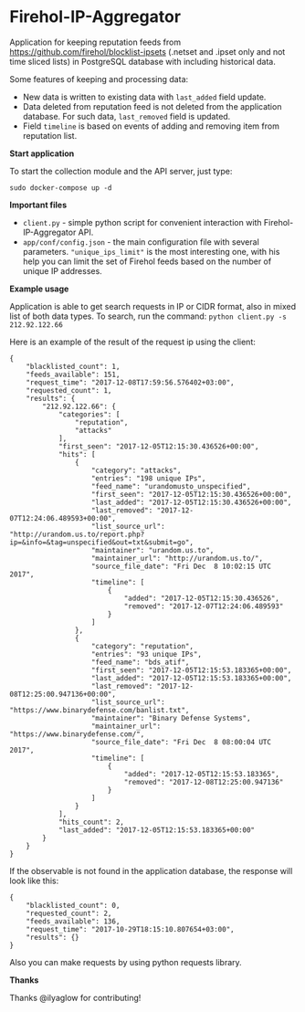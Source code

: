 # Firehol-IP-Aggregator
Аpplication for keeping reputation feeds from https://github.com/firehol/blocklist-ipsets (.netset and .ipset only and not time sliced lists) in PostgreSQL database with including historical data. 

Some features of keeping and processing data:
* New data is written to existing data with `last_added` field update.
* Data deleted from reputation feed is not deleted from the application database. For such data, `last_removed` field is updated.
* Field `timeline` is based on events of adding and removing item from reputation list.

**Start application**

To start the collection module and the API server, just type:
```
sudo docker-compose up -d
```

**Important files**

* `client.py` - simple python script for convenient interaction with Firehol-IP-Aggregator API.
* `app/conf/config.json` - the main configuration file with several parameters. `"unique_ips_limit"` is the most interesting one, with his help you can limit the set of Firehol feeds based on the number of unique IP addresses.

**Example usage**

Application is able to get search requests in IP or CIDR format, also in mixed list of both data types. To search, run the command:
`python client.py -s 212.92.122.66` 

Here is an example of the result of the request ip using the client:
```
{
    "blacklisted_count": 1,
    "feeds_available": 151, 
    "request_time": "2017-12-08T17:59:56.576402+03:00", 
    "requested_count": 1, 
    "results": {
        "212.92.122.66": {
            "categories": [
                "reputation", 
                "attacks"
            ], 
            "first_seen": "2017-12-05T12:15:30.436526+00:00", 
            "hits": [
                {
                    "category": "attacks", 
                    "entries": "198 unique IPs", 
                    "feed_name": "urandomusto_unspecified", 
                    "first_seen": "2017-12-05T12:15:30.436526+00:00", 
                    "last_added": "2017-12-05T12:15:30.436526+00:00", 
                    "last_removed": "2017-12-07T12:24:06.489593+00:00", 
                    "list_source_url": "http://urandom.us.to/report.php?ip=&info=&tag=unspecified&out=txt&submit=go", 
                    "maintainer": "urandom.us.to", 
                    "maintainer_url": "http://urandom.us.to/", 
                    "source_file_date": "Fri Dec  8 10:02:15 UTC 2017", 
                    "timeline": [
                        {
                            "added": "2017-12-05T12:15:30.436526", 
                            "removed": "2017-12-07T12:24:06.489593"
                        }
                    ]
                }, 
                {
                    "category": "reputation", 
                    "entries": "93 unique IPs", 
                    "feed_name": "bds_atif", 
                    "first_seen": "2017-12-05T12:15:53.183365+00:00", 
                    "last_added": "2017-12-05T12:15:53.183365+00:00", 
                    "last_removed": "2017-12-08T12:25:00.947136+00:00", 
                    "list_source_url": "https://www.binarydefense.com/banlist.txt", 
                    "maintainer": "Binary Defense Systems", 
                    "maintainer_url": "https://www.binarydefense.com/", 
                    "source_file_date": "Fri Dec  8 08:00:04 UTC 2017", 
                    "timeline": [
                        {
                            "added": "2017-12-05T12:15:53.183365", 
                            "removed": "2017-12-08T12:25:00.947136"
                        }
                    ]
                }
            ], 
            "hits_count": 2, 
            "last_added": "2017-12-05T12:15:53.183365+00:00"
        }
    }
}
```
If the observable is not found in the application database, the response will look like this:
```
{
    "blacklisted_count": 0,
    "requested_count": 2,
    "feeds_available": 136,
    "request_time": "2017-10-29T18:15:10.807654+03:00",
    "results": {}
}
```
Also you can make requests by using python requests library.

**Thanks**

Thanks @ilyaglow for contributing!
